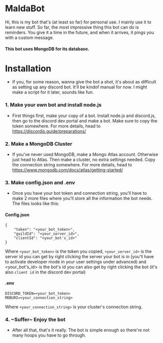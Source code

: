 # MaldaBot

Hi, this is my bot that's (at least so far) for personal use.
I mainly use it to learn new stuff. So far, the most impressive thing this bot can do is reminders. You give it a time in the future, and when it arrives, it pings you with a custom message.

#### This bot uses MongoDB for its database.

# Installation

- If you, for some reason, wanna give the bot a shot, it's about as difficult as setting up any discord bot.
It'll be kindof manual for now. I might make a script for it later, sounds like fun.

### 1. Make your own bot and install node.js

- First things first, make your copy of a bot.
Install node.js and discord.js, then go to the discord dev portal and make a bot. Make sure to copy the token somewhere.
For more details, head to https://discordjs.guide/preparations/


### 2. Make a MongoDB Cluster

- If you've never used MongoDB, make a Mongo Atlas account. Otherwise just head to Atlas.
Then make a cluster, no extra settings needed. Copy the connection string somewhere.
For more details, head to https://www.mongodb.com/docs/atlas/getting-started/


### 3. Make config.json and .env

- Once you have your bot token and connection string, you'll have to make 2 more files where you'll store all the information the bot needs.
The files looks like this:

#### Config.json
```
{
    "token": "<your_bot_token>",
    "guildId": "<your_server_id>",
    "clientId": "<your_bot's_id>"
}
```
Where `<your_bot_token>` is the token you copied, `<your_server_id>` is the server id you can get by right clicking the server your bot is in (you'll have to activate developer mode in your user settings under advanced) and <your_bot's_id> is the bot's id you can also get by right clicking the bot (it's also `client id` in the discord dev portal)

#### .env
```
DISCORD_TOKEN=<your_bot_token>
MDBURI=<your_connection_string>
```
Where `<your_connection_string>` is your cluster's connection string.


### 4. ~Suffer~ Enjoy the bot

- After all that, that's it really. The bot is simple enough so there're not many hoops you have to go through.
